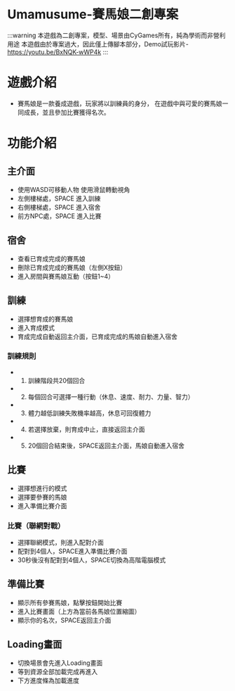 Umamusume-賽馬娘二創專案
===

:::warning
本遊戲為二創專案，模型、場景由CyGames所有，純為學術而非營利用途
本遊戲由於專案過大，因此僅上傳腳本部分，Demo試玩影片-https://youtu.be/BxNQK-wWP4k
:::
# 遊戲介紹
- 賽馬娘是一款養成遊戲，玩家將以訓練員的身分，
在遊戲中與可愛的賽馬娘一同成長，並且參加比賽獲得名次。


# 功能介紹

## 主介面
- 使用WASD可移動人物
使用滑鼠轉動視角
- 左側樓梯處，SPACE 進入訓練
- 右側樓梯處，SPACE 進入宿舍
- 前方NPC處，SPACE 進入比賽
## 宿舍
- 查看已育成完成的賽馬娘
- 刪除已育成完成的賽馬娘（左側X按鈕）
- 進入房間與賽馬娘互動（按鈕1~4）
## 訓練
- 選擇想育成的賽馬娘
- 進入育成模式
- 育成完成自動返回主介面，已育成完成的馬娘自動進入宿舍
### 訓練規則
- 1. 訓練階段共20個回合
- 2. 每個回合可選擇一種行動（休息、速度、耐力、力量、智力）
- 3. 體力越低訓練失敗機率越高，休息可回復體力
- 4. 若選擇放棄，則育成中止，直接返回主介面
- 5. 20個回合結束後，SPACE返回主介面，馬娘自動進入宿舍


## 比賽
- 選擇想進行的模式
- 選擇要參賽的馬娘
- 進入準備比賽介面
### 比賽（聯網對戰）
- 選擇聯網模式，則進入配對介面
- 配對到4個人，SPACE進入準備比賽介面
- 30秒後沒有配對到4個人，SPACE切換為高階電腦模式

## 準備比賽
- 顯示所有參賽馬娘，點擊按鈕開始比賽
- 進入比賽畫面（上方為當前各馬娘位置縮圖）
- 顯示你的名次，SPACE返回主介面

## Loading畫面
- 切換場景會先進入Loading畫面
- 等到資源全部加載完成再進入
- 下方進度條為加載進度

